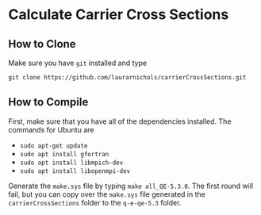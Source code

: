 # Calculate Carrier Cross Sections
## How to Clone
Make sure you have `git` installed and type
```markdown
git clone https://github.com/laurarnichols/carrierCrossSections.git
```

## How to Compile
First, make sure that you have all of the dependencies installed. The commands for Ubuntu are

* `sudo apt-get update`
* `sudo apt install gfortran`
* `sudo apt install libmpich-dev`
* `sudo apt install libopenmpi-dev`

Generate the `make.sys` file by typing `make all_QE-5.3.0`. The first round will fail, but you can copy over the 
`make.sys` file generated in the `carrierCrossSections` folder to the `q-e-qe-5.3` folder.
